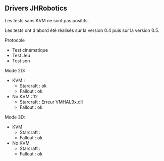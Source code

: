 ## Drivers JHRobotics
Les tests sans KVM ne sont pas positifs.

Les tests ont d'abord été réalisés sur la version 0.4 puis sur la version 0.5.

Protocole
- Test cinématique
- Test Jeu
- Test son

Mode 2D:
- KVM :
  - Starcraft : ok
  - Fallout : ok
- No KVM : 12
  - Starcraft : Erreur VMHAL9x.dll
  - Fallout : ok

Mode 3D:
- KVM
  - Starcraft :
  - Fallout : ok
- No KVM
  - Starcraft :
  - Fallout : ok
